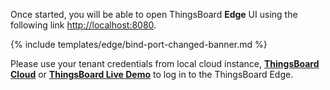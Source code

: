 Once started, you will be able to open ThingsBoard **Edge** UI using the following link [http://localhost:8080](http://localhost:8080).

{% include templates/edge/bind-port-changed-banner.md %}

Please use your tenant credentials from local cloud instance, [**ThingsBoard Cloud**](https://thingsboard.cloud/signup) or [**ThingsBoard Live Demo**](https://demo.thingsboard.io/signup) to log in to the ThingsBoard Edge.